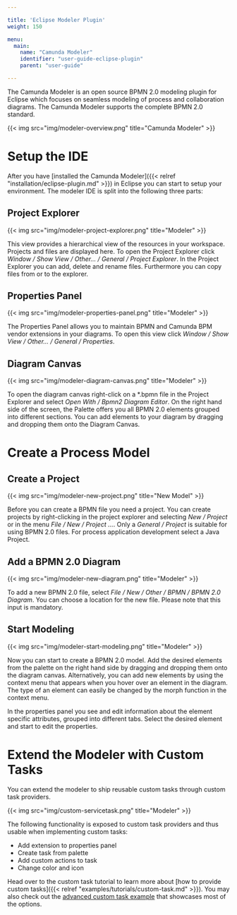 ```yaml
---

title: 'Eclipse Modeler Plugin'
weight: 150

menu:
  main:
    name: "Camunda Modeler"
    identifier: "user-guide-eclipse-plugin"
    parent: "user-guide"

---
```


The Camunda Modeler is an open source BPMN 2.0 modeling plugin for Eclipse which focuses on seamless modeling of process and collaboration diagrams. The Camunda Modeler supports the complete BPMN 2.0 standard.

{{< img src="img/modeler-overview.png" title="Camunda Modeler" >}}


# Setup the IDE

After you have [installed the Camunda Modeler]({{< relref "installation/eclipse-plugin.md" >}}) in Eclipse you can start to setup your environment. The modeler IDE is split into the following three parts:


## Project Explorer

{{< img src="img/modeler-project-explorer.png" title="Modeler" >}}

This view provides a hierarchical view of the resources in your workspace. Projects and files are displayed here. To open the Project Explorer click *Window / Show View / Other... / General / Project Explorer*. In the Project Explorer you can add, delete and rename files. Furthermore you can copy files from or to the explorer.


## Properties Panel

{{< img src="img/modeler-properties-panel.png" title="Modeler" >}}

The Properties Panel allows you to maintain BPMN and Camunda BPM vendor extensions in your diagrams. To open this view click *Window / Show View / Other... / General / Properties*.


## Diagram Canvas

{{< img src="img/modeler-diagram-canvas.png" title="Modeler" >}}

To open the diagram canvas right-click on a *.bpmn file in the Project Explorer and select *Open With / Bpmn2 Diagram Editor*. On the right hand side of the screen, the Palette offers you all BPMN 2.0 elements grouped into different sections. You can add elements to your diagram by dragging and dropping them onto the Diagram Canvas.


# Create a Process Model

## Create a Project

{{< img src="img/modeler-new-project.png" title="New Model" >}}

Before you can create a BPMN file you need a project. You can create projects by right-clicking in the project explorer and selecting *New / Project* or in the menu *File / New / Project ...*. Only a *General / Project* is suitable for using BPMN 2.0 files. For process application development select a Java Project.


## Add a BPMN 2.0 Diagram

{{< img src="img/modeler-new-diagram.png" title="Modeler" >}}

To add a new BPMN 2.0 file, select *File / New / Other / BPMN / BPMN 2.0 Diagram*. You can choose a location for the new file. Please note that this input is mandatory.


## Start Modeling

{{< img src="img/modeler-start-modeling.png" title="Modeler" >}}

Now you can start to create a BPMN 2.0 model. Add the desired elements from the palette on the right hand side by dragging and dropping them onto the diagram canvas. Alternatively, you can add new elements by using the context menu that appears when you hover over an element in the diagram. The type of an element can easily be changed by the morph function in the context menu.

In the properties panel you see and edit information about the element specific attributes, grouped into different tabs. Select the desired element and start to edit the properties.


# Extend the Modeler with Custom Tasks

You can extend the modeler to ship reusable custom tasks through custom task providers.

{{< img src="img/custom-servicetask.png" title="Modeler" >}}

The following functionality is exposed to custom task providers and thus usable when implementing custom tasks:

* Add extension to properties panel
* Create task from palette
* Add custom actions to task
* Change color and icon


Head over to the custom task tutorial to learn more about [how to provide custom tasks]({{< relref "examples/tutorials/custom-task.md" >}}).
You may also check out the [advanced custom task example](https://github.com/camunda/camunda-consulting/tree/master/snippets/modeler/custom-task-advanced) that showcases most of the options.

